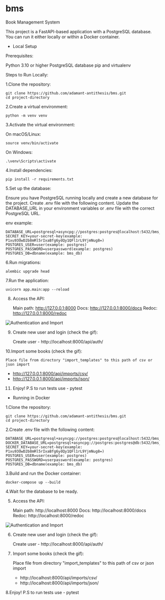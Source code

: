 # bms
Book Management System

This project is a FastAPI-based application with a PostgreSQL database. 
You can run it either locally or within a Docker container.

- Local Setup

Prerequisites:

Python 3.10 or higher
PostgreSQL database
pip and virtualenv

Steps to Run Locally:

1.Clone the repository:

    git clone https://github.com/adamant-antithesis/bms.git
    cd project-directory

2.Create a virtual environment:

    python -m venv venv

3.Activate the virtual environment:

On macOS/Linux:

    source venv/bin/activate

On Windows:

    .\venv\Scripts\activate

4.Install dependencies:

    pip install -r requirements.txt

5.Set up the database:

Ensure you have PostgreSQL running locally and create a new database for the project.
Create .env file with the following content.
Update the DATABASE_URL in your environment variables or .env file with the correct PostgreSQL URL.

env example: 

    DATABASE_URL=postgresql+asyncpg://postgres:postgres@localhost:5432/bms_db
    SECRET_KEY=your-secret-key(example: P1xu93OwD2b8mRl5rIxaBfg6ydQy1QFl1rL9YjmNug8=)
    POSTGRES_USER=user(example: postgres)
    POSTGRES_PASSWORD=userpassword(example: postgres)
    POSTGRES_DB=dbname(example: bms_db)

6.Run migrations:

    alembic upgrade head

7.Run the application:

    uvicorn app.main:app --reload

8. Access the API:

    Main path: http://127.0.0.1:8000
    Docs: http://127.0.0.1:8000/docs
    Redoc: http://127.0.0.1:8000/redoc

![Authentication and Import](./gif/auth-import.gif)

9. Create new user and login (check the gif):
    
    Create user - http://localhost:8000/api/auth/

10.Import some books (check the gif):

    Place file from directory "import_templates" to this path of csv or json import
   - http://127.0.0.1:8000/api/imports/csv/
   - http://127.0.0.1:8000/api/imports/json/

11. Enjoy! P.S to run tests use - pytest

- Running in Docker

1.Clone the repository:

    git clone https://github.com/adamant-antithesis/bms.git
    cd project-directory

2.Create .env file with the following content:


    DATABASE_URL=postgresql+asyncpg://postgres:postgres@localhost:5432/bms_db
    DOCKER_DATABASE_URL=postgresql+asyncpg://postgres:postgres@db:5432/bms_db
    SECRET_KEY=your-secret-key(example: P1xu93OwD2b8mRl5rIxaBfg6ydQy1QFl1rL9YjmNug8=)
    POSTGRES_USER=user(example: postgres)
    POSTGRES_PASSWORD=userpassword(example: postgres)
    POSTGRES_DB=dbname(example: bms_db)


3.Build and run the Docker container:

    docker-compose up --build

4.Wait for the database to be ready.

5. Access the API:

    Main path: http://localhost:8000
    Docs: http://localhost:8000/docs
    Redoc: http://localhost:8000/redoc

![Authentication and Import](./gif/auth-import.gif)

6. Create new user and login (check the gif):
    
    Create user - http://localhost:8000/api/auth/

7. Import some books (check the gif):

    Place file from directory "import_templates" to this path of csv or json import
   - http://localhost:8000/api/imports/csv/
   - http://localhost:8000/api/imports/json/
    
8.Enjoy! P.S to run tests use - pytest
